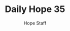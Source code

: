 ---
image: /assets/img/daily-hope-default-artwork.png
title: Daily Hope 35
number: 35
categories:
  - Daily Hope
author: Hope Staff
notes: Daily Hope 35
embed: >-
  <iframe style="border-radius:12px" src="https://open.spotify.com/embed/episode/1K1roe4kz0HQ38R16MButN?utm_source=generator" width="100%" height="152" frameBorder="0" allowfullscreen="" allow="autoplay; clipboard-write; encrypted-media; fullscreen; picture-in-picture" loading="lazy"></iframe>
---